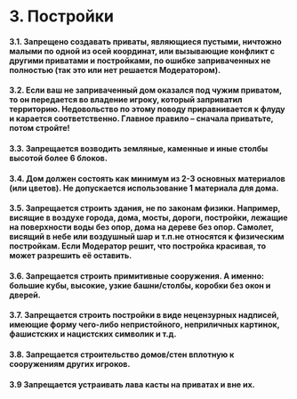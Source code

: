 # 3. Постройки

#### 3.1. Запрещено создавать приваты, являющиеся пустыми, ничтожно малыми по одной из осей координат, или вызывающие конфликт с другими приватами и постройками, по ошибке заприваченных не полностью (так это или нет решается Модератором).

#### 3.2. Если ваш не заприваченный дом оказался под чужим приватом, то он передается во владение игроку, который заприватил территорию. Недовольство по этому поводу приравнивается к флуду и карается соответственно. Главное правило – сначала приватьте, потом стройте!

#### 3.3. Запрещается возводить земляные, каменные и иные столбы высотой более 6 блоков.

#### 3.4. Дом должен состоять как минимум из 2-3 основных материалов (или цветов). Не допускается использование 1 материала для дома.

#### 3.5. Запрещается строить здания, не по законам физики. Например, висящие в воздухе города, дома, мосты, дороги, постройки, лежащие на поверхности воды без опор, дома на дереве без опор. Самолет, висящий в небе или воздушный шар и т.п.не относятся к физическим постройкам. Если Модератор решит, что постройка красивая, то может разрешить её оставить.

#### 3.6. Запрещается строить примитивные сооружения. А именно: большие кубы, высокие, узкие башни/столбы, коробки без окон и дверей.

#### 3.7. Запрещается строить постройки в виде нецензурных надписей, имеющие форму чего-либо непристойного, неприличных картинок, фашистских и нацистских символик и т.д.

#### 3.8. Запрещается строительство домов/стен вплотную к сооружениям других игроков.

#### 3.9 Запрещается устраивать лава касты на приватах и вне их.